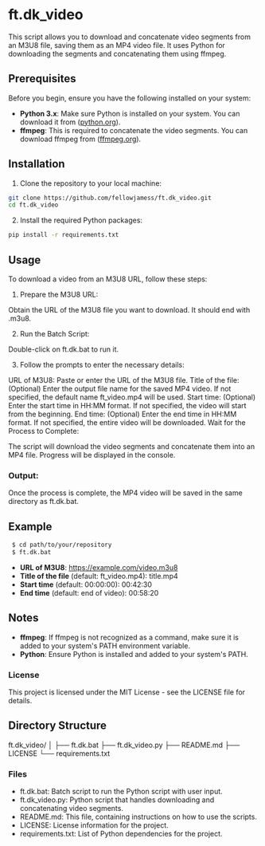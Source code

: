 # ft.dk_video
This script allows you to download and concatenate video segments from an M3U8 file, saving them as an MP4 video file. It uses Python for downloading the segments and concatenating them using ffmpeg.

## Prerequisites
Before you begin, ensure you have the following installed on your system:

- **Python 3.x**: Make sure Python is installed on your system. You can download it from ([python.org](https://www.python.org/)).
- **ffmpeg**: This is required to concatenate the video segments. You can download ffmpeg from ([ffmpeg.org](https://ffmpeg.org/)).

## Installation
1. Clone the repository to your local machine:

  ```bash
  git clone https://github.com/fellowjamess/ft.dk_video.git
  cd ft.dk_video
  ```

2. Install the required Python packages:

 ```bash
pip install -r requirements.txt
 ```

## Usage
To download a video from an M3U8 URL, follow these steps:

1. Prepare the M3U8 URL:

Obtain the URL of the M3U8 file you want to download. It should end with .m3u8.

2. Run the Batch Script:

Double-click on ft.dk.bat to run it.

3. Follow the prompts to enter the necessary details:

URL of M3U8: Paste or enter the URL of the M3U8 file.
Title of the file: (Optional) Enter the output file name for the saved MP4 video. If not specified, the default name ft_video.mp4 will be used.
Start time: (Optional) Enter the start time in HH:MM
format. If not specified, the video will start from the beginning.
End time: (Optional) Enter the end time in HH:MM
format. If not specified, the entire video will be downloaded.
Wait for the Process to Complete:

The script will download the video segments and concatenate them into an MP4 file. Progress will be displayed in the console.

### Output:

Once the process is complete, the MP4 video will be saved in the same directory as ft.dk.bat.

## Example
 ```bash
  $ cd path/to/your/repository
  $ ft.dk.bat
 ```

+ **URL of M3U8**: https://example.com/video.m3u8
+ **Title of the file** (default: ft_video.mp4): title.mp4
+ **Start time** (default: 00:00:00): 00:42:30
+ **End time** (default: end of video): 00:58:20

## Notes
+ **ffmpeg**: If ffmpeg is not recognized as a command, make sure it is added to your system's PATH environment variable.
+ **Python**: Ensure Python is installed and added to your system's PATH.

### License
This project is licensed under the MIT License - see the LICENSE file for details.

## Directory Structure
ft.dk_video/
│
├── ft.dk.bat
├── ft.dk_video.py
├── README.md
├── LICENSE
└── requirements.txt

### Files
+ ft.dk.bat: Batch script to run the Python script with user input.
+ ft.dk_video.py: Python script that handles downloading and concatenating video segments.
+ README.md: This file, containing instructions on how to use the scripts.
+ LICENSE: License information for the project.
+ requirements.txt: List of Python dependencies for the project.
